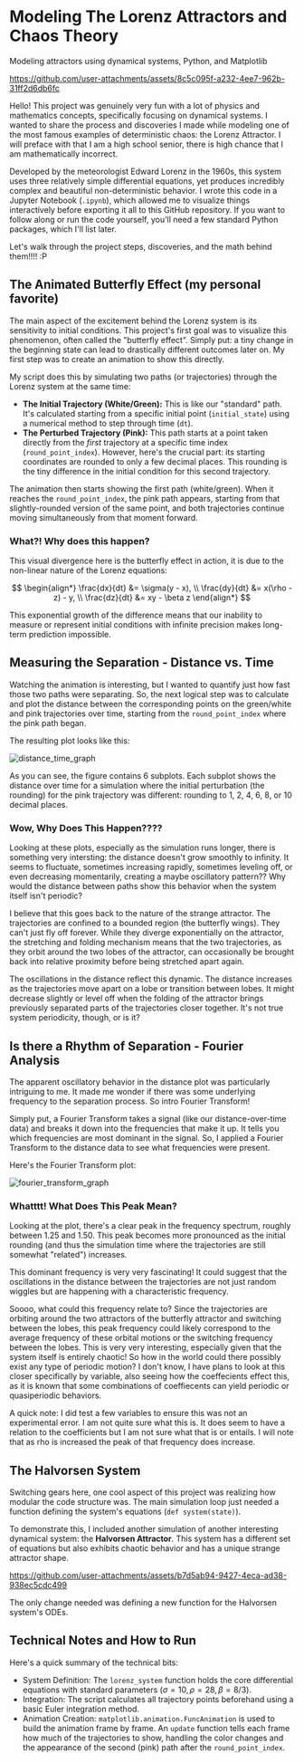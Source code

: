 # Modeling The Lorenz Attractors and Chaos Theory
Modeling attractors using dynamical systems, Python, and Matplotlib

https://github.com/user-attachments/assets/8c5c095f-a232-4ee7-962b-31ff2d6db6fc

Hello! This project was genuinely very fun with a lot of physics and mathematics concepts, specifically focusing on dynamical systems. I wanted to share the process and discoveries I made while modeling one of the most famous examples of deterministic chaos: the Lorenz Attractor. I will preface with that I am a high school senior, there is high chance that I am mathematically incorrect.

Developed by the meteorologist Edward Lorenz in the 1960s, this system uses three relatively simple differential equations, yet produces incredibly complex and beautiful non-deterministic behavior. I wrote this code in a Jupyter Notebook (`.ipynb`), which allowed me to visualize things interactively before exporting it all to this GitHub repository. If you want to follow along or run the code yourself, you'll need a few standard Python packages, which I'll list later.

Let's walk through the project steps, discoveries, and the math behind them!!!! :P

## The Animated Butterfly Effect (my personal favorite)

The main aspect of the excitement behind the Lorenz system is its sensitivity to initial conditions. This project's first goal was to visualize this phenomenon, often called the "butterfly effect". Simply put: a tiny change in the beginning state can lead to drastically different outcomes later on. My first step was to create an animation to show this directly.

My script does this by simulating two paths (or trajectories) through the Lorenz system at the same time:

* **The Initial Trajectory (White/Green):** This is like our "standard" path. It's calculated starting from a specific initial point (`initial_state`) using a numerical method to step through time (`dt`).
* **The Perturbed Trajectory (Pink):** This path starts at a point taken directly from the *first* trajectory at a specific time index (`round_point_index`). However, here's the crucial part: its starting coordinates are rounded to only a few decimal places. This rounding is the tiny difference in the initial condition for this second trajectory.

The animation then starts showing the first path (white/green). When it reaches the `round_point_index`, the pink path appears, starting from that slightly-rounded version of the same point, and both trajectories continue moving simultaneously from that moment forward.


### What?! Why does this happen?

This visual divergence here is the butterfly effect in action, it is due to the non-linear nature of the Lorenz equations:

$$
\begin{align*} \frac{dx}{dt} &= \sigma(y - x),  \\ \frac{dy}{dt} &= x(\rho - z) - y,  \\ \frac{dz}{dt} &= xy - \beta z \end{align*}
$$

This exponential growth of the difference means that our inability to measure or represent initial conditions with infinite precision makes long-term prediction impossible.

## Measuring the Separation - Distance vs. Time

Watching the animation is interesting, but I wanted to quantify just how fast those two paths were separating. So, the next logical step was to calculate and plot the distance between the corresponding points on the green/white and pink trajectories over time, starting from the `round_point_index` where the pink path began.

The resulting plot looks like this:

![distance_time_graph](https://github.com/user-attachments/assets/814bd5ee-b5fd-4018-ad0b-37c93c56a63e)

As you can see, the figure contains 6 subplots. Each subplot shows the distance over time for a simulation where the initial perturbation (the rounding) for the pink trajectory was different: rounding to 1, 2, 4, 6, 8, or 10 decimal places.

### Wow, Why Does This Happen????

Looking at these plots, especially as the simulation runs longer, there is something very intersting: the distance doesn't grow smoothly to infinity. It seems to fluctuate, sometimes increasing rapidly, sometimes leveling off, or even decreasing momentarily, creating a maybe oscillatory pattern?? Why would the distance between paths show this behavior when the system itself isn't periodic?

I believe that this goes back to the nature of the strange attractor. The trajectories are confined to a bounded region (the butterfly wings). They can't just fly off forever. While they diverge exponentially on the attractor, the stretching and folding mechanism means that the two trajectories, as they orbit around the two lobes of the attractor, can occasionally be brought back into relative proximity before being stretched apart again.

The oscillations in the distance reflect this dynamic. The distance increases as the trajectories move apart on a lobe or transition between lobes. It might decrease slightly or level off when the folding of the attractor brings previously separated parts of the trajectories closer together. It's not true system periodicity, though, or is it?

## Is there a Rhythm of Separation - Fourier Analysis

The apparent oscillatory behavior in the distance plot was particularly intriguing to me. It made me wonder if there was some underlying frequency to the separation process. So intro Fourier Transform!

Simply put, a Fourier Transform takes a signal (like our distance-over-time data) and breaks it down into the frequencies that make it up. It tells you which frequencies are most dominant in the signal. So, I applied a Fourier Transform to the distance data to see what frequencies were present.

Here's the Fourier Transform plot:

![fourier_transform_graph](https://github.com/user-attachments/assets/00dfc768-eb08-4e27-b655-ffd3f275a436)


### Whatttt! What Does This Peak Mean?

Looking at the plot, there's a clear peak in the frequency spectrum, roughly between 1.25 and 1.50. This peak becomes more pronounced as the initial rounding (and thus the simulation time where the trajectories are still somewhat "related") increases.

This dominant frequency is very very fascinating! It could suggest that the oscillations in the distance between the trajectories are not just random wiggles but are happening with a characteristic frequency.

Soooo, what could this frequency relate to? Since the trajectories are orbiting around the two attractors of the butterfly attractor and switching between the lobes, this peak frequency could likely correspond to the average frequency of these orbital motions or the switching frequency between the lobes. This is very very interesting, especially given that the system itself is entirely chaotic! So how in the world could there possibly exist any type of periodic motion? I don't know, I have plans to look at this closer specifically by variable, also seeing how the coeffecients effect this, as it is known that some combinations of coeffiecents can yield periodic or quasiperiodic behaviors.

A quick note: I did test a few variables to ensure this was not an experimental error. I am not quite sure what this is. It does seem to have a relation to the coefficients but I am not sure what that is or entails. I will note that as rho is increased the peak of that frequency does increase.

## The Halvorsen System

Switching gears here, one cool aspect of this project was realizing how modular the code structure was. The main simulation loop just needed a function defining the system's equations (`def system(state)`).

To demonstrate this, I included another simulation of another interesting dynamical system: the **Halvorsen Attractor**. This system has a different set of equations but also exhibits chaotic behavior and has a unique strange attractor shape.

https://github.com/user-attachments/assets/b7d5ab94-9427-4eca-ad38-938ec5cdc499

The only change needed was defining a new function for the Halvorsen system's ODEs. 

## Technical Notes and How to Run

Here's a quick summary of the technical bits:

* System Definition: The `lorenz_system` function holds the core differential equations with standard parameters ($\sigma=10, \rho=28, \beta=8/3$).
* Integration: The script calculates all trajectory points beforehand using a basic Euler integration method.
* Animation Creation: `matplotlib.animation.FuncAnimation` is used to build the animation frame by frame. An `update` function tells each frame how much of the trajectories to show, handling the color changes and the appearance of the second (pink) path after the `round_point_index`.
